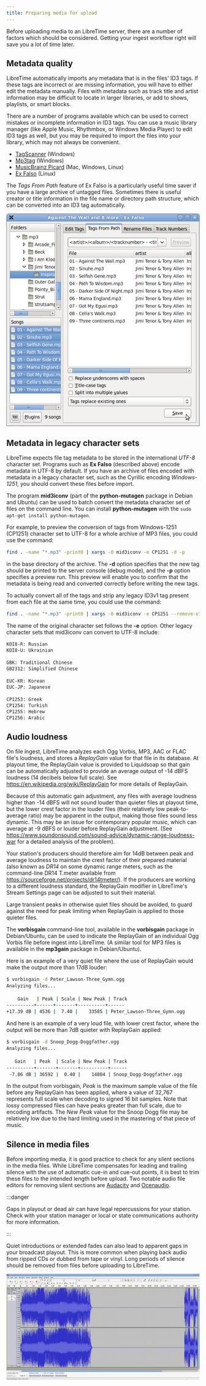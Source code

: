 ```yaml
---
title: Preparing media for upload
---
```


Before uploading media to an LibreTime server, there are a number of factors which should be considered. Getting your ingest workflow right will save you a lot of time later.

## Metadata quality

LibreTime automatically imports any metadata that is in the files' ID3 tags. If these tags are incorrect or are missing information, you will have to either edit the metadata manually. Files with metadata such as track title and artist information may be difficult to locate in larger libraries, or add to shows, playlists, or smart blocks.

There are a number of programs available which can be used to correct mistakes or incomplete information in ID3 tags. You can use a music library manager (like Apple Music, Rhythmbox, or Windows Media Player) to edit ID3 tags as well, but you may be required to import the files into your library, which may not always be convenient.

- [TagScanner](https://www.xdlab.ru/en/) (Windows)
- [Mp3tag](https://www.mp3tag.de/en/index.html) (Windows)
- [MusicBrainz Picard](https://picard.musicbrainz.org/) (Mac, Windows, Linux)
- [Ex Falso](https://code.google.com/p/quodlibet/) (Linux)

The _Tags From Path_ feature of Ex Falso is a particularly useful time saver if you have a large archive of untagged files. Sometimes there is useful creator or title information in the file name or directory path structure, which can be converted into an ID3 tag automatically.

![](./preparing-media-screenshot175-ex_falso.png)

## Metadata in legacy character sets

LibreTime expects file tag metadata to be stored in the international _UTF-8_ character set. Programs such as **Ex Falso** (described above) encode metadata in UTF-8 by default. If you have an archive of files encoded with metadata in a legacy character set, such as the Cyrillic encoding _Windows-1251_, you should convert these files before import.

The program **mid3iconv** (part of the **python-mutagen** package in Debian and Ubuntu) can be used to batch convert the metadata character set of files on the command line. You can install **python-mutagen** with the `sudo apt-get install python-mutagen`.

<span id="Convert_MP3_Tags_using_mid3iconv" class="mw-headline"> For example, to preview the conversion of tags from Windows-1251 </span><span id="Convert_MP3_Tags_using_mid3iconv" class="mw-headline">(CP1251)</span><span id="Convert_MP3_Tags_using_mid3iconv" class="mw-headline"> character set to UTF-8 for a whole archive of MP3 files, you could use the command: </span>

```bash
find . -name "*.mp3" -print0 | xargs -0 mid3iconv -e CP1251 -d -p
```

in the base directory of the archive. The **-d** option specifies that the new tag should be printed to the server console (debug mode), and the **-p** option specifies a preview run. This preview will enable you to confirm that the metadata is being read and converted correctly before writing the new tags.

To actually convert all of the tags and strip any legacy ID3v1 tag present from each file at the same time, you could use the command:

```bash
find . -name "*.mp3" -print0 | xargs -0 mid3iconv -e CP1251 --remove-v1
```

The name of the original character set follows the **-e** option. Other legacy character sets that mid3iconv can convert to UTF-8 include:

```
KOI8-R: Russian
KOI8-U: Ukrainian

GBK: Traditional Chinese
GB2312: Simplified Chinese

EUC-KR: Korean
EUC-JP: Japanese

CP1253: Greek
CP1254: Turkish
CP1255: Hebrew
CP1256: Arabic
```

## Audio loudness

On file ingest, LibreTime analyzes each Ogg Vorbis, MP3, AAC or FLAC file's loudness, and stores a _ReplayGain_ value for that file in its database. At playout time, the ReplayGain value is provided to Liquidsoap so that gain can be automatically adjusted to provide an average output of -14 dBFS loudness (14 decibels below full scale). See https://en.wikipedia.org/wiki/ReplayGain for more details of ReplayGain.

Because of this automatic gain adjustment, any files with average loudness higher than -14 dBFS will not sound louder than quieter files at playout time, but the lower crest factor in the louder files (their relatively low peak-to-average ratio) may be apparent in the output, making those files sound less dynamic. This may be an issue for contemporary popular music, which can average at -9 dBFS or louder before ReplayGain adjustment. (See https://www.soundonsound.com/sound-advice/dynamic-range-loudness-war for a detailed analysis of the problem).

Your station's producers should therefore aim for 14dB between peak and average loudness to maintain the crest factor of their prepared material (also known as _DR14_ on some dynamic range meters, such as the command-line DR14 T.meter available from https://sourceforge.net/projects/dr14tmeter/). If the producers are working to a different loudness standard, the ReplayGain modifier in LibreTime's Stream Settings page can be adjusted to suit their material.

Large transient peaks in otherwise quiet files should be avoided, to guard against the need for peak limiting when ReplayGain is applied to those quieter files.

The **vorbisgain** command-line tool, available in the **vorbisgain** package in Debian/Ubuntu, can be used to indicate the ReplayGain of an individual Ogg Vorbis file before ingest into LibreTime. (A similar tool for MP3 files is available in the **mp3gain** package in Debian/Ubuntu).

Here is an example of a very quiet file where the use of ReplayGain would make the output more than 17dB louder:

```bash
$ vorbisgain -d Peter_Lawson-Three_Gymn.ogg
Analyzing files...

    Gain   | Peak | Scale | New Peak | Track
----------+------+-------+----------+------
+17.39 dB | 4536 |  7.40 |    33585 | Peter_Lawson-Three_Gymn.ogg
```

And here is an example of a very loud file, with lower crest factor, where the output will be more than 7dB quieter with ReplayGain applied:

```bash
$ vorbisgain -d Snoop_Dogg-Doggfather.ogg
Analyzing files...

   Gain   | Peak  | Scale | New Peak | Track
----------+-------+-------+----------+------
 -7.86 dB | 36592 |  0.40 |    14804 | Snoop_Dogg-Doggfather.ogg
```

In the output from vorbisgain, _Peak_ is the maximum sample value of the file before any ReplayGain has been applied, where a value of 32,767 represents full scale when decoding to signed 16 bit samples. Note that lossy compressed files can have peaks greater than full scale, due to encoding artifacts. The _New Peak_ value for the Snoop Dogg file may be relatively low due to the hard limiting used in the mastering of that piece of music.

## Silence in media files

Before importing media, it is good practice to check for any silent sections in the media files. While LibreTime compensates for leading and trailing silence with the use of automatic cue-in and cue-out points, it is best to trim these files to the intended length before upload. Two notable audio file editors for removing silent sections are [Audacity](https://www.audacityteam.org/) and [Ocenaudio](https://www.ocenaudio.com/).

:::danger

Gaps in playout or dead air can have legal repercussions for your station. Check with your station manager or local or state communications authority for more information.

:::

Quiet introductions or extended fades can also lead to apparent gaps in your broadcast playout. This is more common when playing back audio from ripped CDs or dubbed from tape or vinyl. Long periods of silence should be removed from files before uploading to LibreTime.

![](./preparing-media-screenshot126-debra_silence.png)

